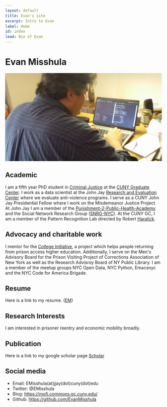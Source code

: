 ```yaml
---
layout: default
title: Evan's site
excerpt: Intro to Evan
label: Home
id: index
lead: Bio of Evan
---
```


# Evan Misshula

<p><img src="img/EvAtWork.jpg" width="650px" alt="img" title="EvAtWork.jpg"></p>

## Academic

I am a fifth year PhD student in [Criminal Justice](http://gc.cuny.edu/Page-Elements/Academics-Research-Centers-Initiatives/Doctoral-Programs/Criminal-Justice) at the [CUNY
Graduate Center](http://gc.cuny.edu/Home).  I work as a data scientist at the John Jay
[Research and Evaluation Center](http://johnjayresearch.org/rec/) where we evaluate anti-violence
programs. I serve as a CUNY John Jay Presidential Fellow where I
work on the Misdemeanor Justice Project. At John Jay I am a member
of the [Punishment-2-Public-Health-Academy](http://johnjay.jjay.cuny.edu/p2ph/x.asp) and the Social Network
Research Group ([SNRG-NYC](http://snrg-nyc.org/)).  At the CUNY GC, I am a member of the
Pattern Recognition Lab directed by Robert [Haralick](http://haralick.org/).

## Advocacy and charitable work

I mentor for the [College Initiative](http://www.collegeinitiative.org/ci2/), a project which helps people
returning from prison access higher education.  Additionally, I
serve on the Men's Advisory Board for the Prison Visiting Project
of Corrections Association of New York as well as the Research
Advisroy Board of NY Public Library. I am a member of the meetup
groups NYC Open Data, NYC Python, Emacsnyc and the NYC Code for
America Brigade.

## Resume

Here is a link to my resume. ([EM](img/EM.pdf))

## Research Interests

I am interested in prisoner reentry and economic mobility broadly.

## Publication

Here is a link to my google scholar page [Scholar](http://scholar.google.com/citations?hl%3Den&user%3Df8E8wB0AAAAJ)

## Social media

-   Email: EMisshula(at)jjay(dot)cuny(dot)edu
-   Twitter: @EMisshula
-   Blog: <https://mofj.commons.gc.cuny.edu/>
-   Github: <https://github.com/EvanMisshula>